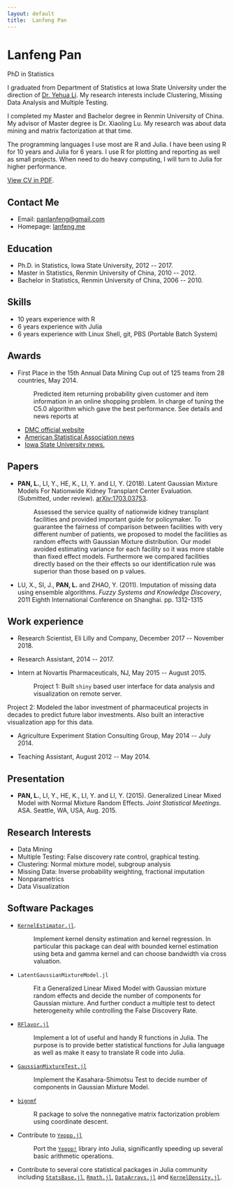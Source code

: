 ```yaml
---
layout: default
title:  Lanfeng Pan
---
```

<h1>Lanfeng Pan</h1>
<p>
  <span class="subtitle">PhD in Statistics</span>
</p>

I graduated from Department of Statistics at Iowa State University under the direction of [Dr. Yehua Li](http://www.public.iastate.edu/~yehuali/). My research interests include Clustering, Missing Data Analysis and Multiple Testing.

I completed my Master and Bachelor degree in Renmin University of China. My advisor of Master degree is Dr. Xiaoling Lu. My research was about data mining and matrix factorization at that time.

The programming languages I use most are R and Julia. I have been using R for 10 years and Julia for 6 years. I use R for plotting and reporting as well as small projects. When need to do heavy computing, I will turn to Julia for higher performance.

[View CV in PDF](https://drive.google.com/file/d/0BxFSrTFpBM_PaHdZSWJ1S3U0dUk/view?usp=sharing).

<!-- <iframe src="http://lanfeng.me/about/LanfengPanCV.pdf" style="width:680px; height:1800px;" frameborder="0"></iframe>
-->

## Contact Me

* Email: [panlanfeng@gmail.com](mailto:panlanfeng@gmail.com)
* Homepage: [lanfeng.me](http://lanfeng.me/)

## Education

* Ph.D. in Statistics, Iowa State University, 2012 -- 2017.
* Master in Statistics, Renmin University of China, 2010 -- 2012.
* Bachelor in Statistics, Renmin University of China, 2006 -- 2010.

## Skills

* 10 years experience with R
* 6 years experience with Julia
* 6 years experience with Linux Shell, git, PBS (Portable Batch System)

## Awards
* First Place in the 15th Annual Data Mining Cup out of 125 teams from 28 countries, May 2014.

<p style="padding-left:60px;">
Predicted item returning probability given customer and item information in an online shopping problem. In charge of tuning the C5.0 algorithm which gave the best performance.
See details and news reports at <ul style="padding-left:40px;">
 <li> <a href="http://www.data-mining-cup.de/en/review/goto/article/dmc-2014.html">DMC official website</a> </li>

<li> <a href="http://stattrak.amstat.org/2016/02/01/dmc16/"> American Statistical Association news</a> </li>

<li><a href="http://www.news.iastate.edu/news/2014/07/10/data-miners">Iowa State University news.</a> </li>
</ul>
</p>

## Papers

* __PAN, L.__, LI, Y., HE, K., LI, Y. and LI, Y. (2018). Latent Gaussian Mixture Models For Nationwide Kidney Transplant Center Evaluation. (Submitted, under review). [arXiv:1703.03753](https://arxiv.org/abs/1703.03753).

<p style="padding-left:60px;">
Assessed the service quality of nationwide kidney transplant facilities and provided important guide for policymaker.
To guarantee the fairness of comparison between facilities with very different number of patients, we proposed to model the facilities as random effects with Gaussian Mixture distribution. Our model avoided estimating variance for each facility so it was more stable than fixed effect models.
Furthermore we compared facilities directly based on the their effects so our identification rule was superior than those based on p values.
</p>

* LU, X., SI, J., __PAN, L.__ and ZHAO, Y. (2011). Imputation of missing data using ensemble algorithms. *Fuzzy Systems and Knowledge Discovery*, 2011 Eighth International Conference on Shanghai. pp. 1312-1315


## Work experience

* Research Scientist, Eli Lilly and Company, December 2017 -- November 2018.

* Research Assistant, 2014 -- 2017.

* Intern at Novartis Pharmaceuticals, NJ, May 2015 -- August 2015.

<p style="padding-left:60px;">
Project 1: Built <code class="highlighter-rouge">shiny</code> based user interface for data analysis and visualization on remote server.

Project 2: Modeled the labor investment of pharmaceutical projects in decades to predict future labor investments. Also built an interactive visualization app for this data.
</p>

* Agriculture Experiment Station Consulting Group, May 2014 -- July 2014.

* Teaching Assistant, August 2012 -- May 2014.

## Presentation
 * __PAN, L.__, LI, Y., HE, K., LI, Y. and LI, Y. (2015). Generalized Linear Mixed Model with Normal Mixture Random Effects. *Joint Statistical Meetings*. ASA. Seattle, WA, USA, Aug. 2015.

## Research Interests

* Data Mining
* Multiple Testing: False discovery rate control, graphical testing.
* Clustering: Normal mixture model, subgroup analysis
* Missing Data: Inverse probability weighting, fractional imputation
* Nonparametrics
* Data Visualization

## Software Packages
* [`KernelEstimator.jl`](http://github.com/panlanfeng/KernelEstimator.jl).

<p style="padding-left:60px;">
 Implement kernel density estimation and kernel regression. In particular this package can deal with bounded kernel estimation using beta and gamma kernel and can choose bandwidth via cross valuation.
 </p>

* `LatentGaussianMixtureModel.jl`
<p style="padding-left:60px;">
Fit a Generalized Linear Mixed Model with Gaussian mixture random effects and decide the number of components for Gaussian mixture. And further conduct a multiple test to detect heterogeneity while controlling the False Discovery Rate.
</p>

* [`RFlavor.jl`](http://github.com/panlanfeng/RFlavor.jl)
<p style="padding-left:60px;">
Implement a lot of useful and handy R functions in Julia. The purpose is to provide better statistical functions for Julia language as well as make it easy to translate R code into Julia.
</p>

* [`GaussianMixtureTest.jl`](http://github.com/panlanfeng/GaussianMixtureTest.jl)
<p style="padding-left:60px;">
Implement the Kasahara-Shimotsu Test to decide number of components in Gaussian Mixture Model.
</p>

* [`bignmf`](http://github.com/panlanfeng/bignmf)
<p style="padding-left:60px;">
R package to solve the nonnegative matrix factorization problem using coordinate descent.
</p>

* Contribute to [`Yeppp.jl`](http://github.com/JuliaMath/Yeppp.jl)
<p style="padding-left:60px;">
 Port the <a href="http://www.yeppp.info/"><code class="highlighter-rouge">Yeppp!</code></a>
 library into Julia, significantly speeding up several basic arithmetic operations.
</p>

* Contribute to several core statistical packages in Julia community including  [`StatsBase.jl`](https://github.com/JuliaStats/StatsBase.jl), [`Rmath.jl`](https://github.com/JuliaStats/Rmath.jl), [`DataArrays.jl`](https://github.com/JuliaStats/DataArrays.jl) and [`KernelDensity.jl`](https://github.com/JuliaStats/KernelDensity.jl).

<br/><br/>

<!--
<div id="disqus_thread"></div>
<script>
    /**
     *  RECOMMENDED CONFIGURATION VARIABLES: EDIT AND UNCOMMENT THE SECTION BELOW TO INSERT DYNAMIC VALUES FROM YOUR PLATFORM OR CMS.
     *  LEARN WHY DEFINING THESE VARIABLES IS IMPORTANT: https://disqus.com/admin/universalcode/#configuration-variables
     */

    var disqus_config = function () {
        this.page.url = "{{site.url}}";  // Replace PAGE_URL with your page's canonical URL variable
        this.page.identifier = "/"; // Replace PAGE_IDENTIFIER with your page's unique identifier variable
    };

    (function() {  // DON'T EDIT BELOW THIS LINE
        var d = document, s = d.createElement('script');

        s.src = '//lanfeng.disqus.com/embed.js';

        s.setAttribute('data-timestamp', +new Date());
        (d.head || d.body).appendChild(s);
    })();
</script>
<noscript>Please enable JavaScript to view the <a href="https://disqus.com/?ref_noscript" rel="nofollow">comments powered by Disqus.</a></noscript>

-->
